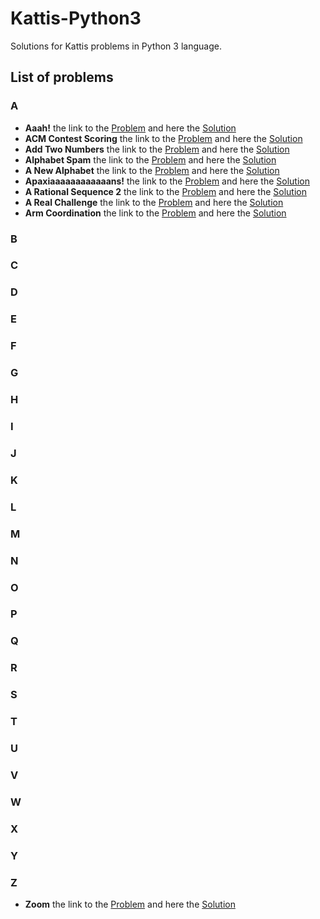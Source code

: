 # Kattis-Python3
Solutions for Kattis problems in Python 3 language.

## List of problems
### A
* **Aaah!** the link to the [Problem](https://open.kattis.com/problems/aaah) and here the
[Solution](https://github.com/Hasan-Kalzi/Kattis-Python3/blob/main/src/Aaah.py)
* **ACM Contest Scoring** the link to the [Problem](https://open.kattis.com/problems/acm)  and here the
[Solution](https://github.com/Hasan-Kalzi/Kattis-Python3/blob/main/src/ACM_Contest_Scoring.py)
* **Add Two Numbers** the link to the [Problem](https://open.kattis.com/problems/addtwonumbers)  and here the
[Solution](https://github.com/Hasan-Kalzi/Kattis-Python3/blob/main/src/Add_Two_Numbers.py)
* **Alphabet Spam** the link to the [Problem](https://open.kattis.com/problems/alphabetspam)  and here the
[Solution](https://github.com/Hasan-Kalzi/Kattis-Python3/blob/main/src/Alphabet_Spam.py)
* **A New Alphabet** the link to the [Problem](https://open.kattis.com/problems/anewalphabet)  and here the
[Solution](https://github.com/Hasan-Kalzi/Kattis-Python3/blob/main/src/A_New_Alphabet.py)
* **Apaxiaaaaaaaaaaaans!** the link to the [Problem](https://open.kattis.com/problems/apaxiaaans)  and here the
[Solution](https://github.com/Hasan-Kalzi/Kattis-Python3/blob/main/src/Apaxiaaaaaaaaaaaans.py)
* **A Rational Sequence 2** the link to the [Problem](https://open.kattis.com/problems/rationalsequence2)  and here the
[Solution](https://github.com/Hasan-Kalzi/Kattis-Python3/blob/main/src/A_Rational_Sequence_2.py)
* **A Real Challenge** the link to the [Problem](https://open.kattis.com/problems/areal)  and here the
[Solution](https://github.com/Hasan-Kalzi/Kattis-Python3/blob/main/src/A_Real_Challenge.py)
* **Arm Coordination** the link to the [Problem](https://open.kattis.com/problems/armcoordination)  and here the
[Solution](https://github.com/Hasan-Kalzi/Kattis-Python3/blob/main/src/Arm_Coordination.py)
### B
### C
### D
### E
### F
### G
### H
### I
### J
### K
### L
### M
### N
### O
### P
### Q
### R
### S
### T
### U
### V
### W
### X
### Y
### Z
* **Zoom** the link to the [Problem](https://open.kattis.com/problems/zoom)  and here the
[Solution](https://github.com/Hasan-Kalzi/Kattis-Python3/blob/main/src/Zoom.py)


